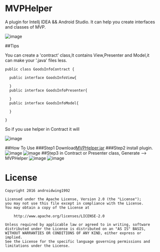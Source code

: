 # MVPHelper
A plugin for Intellj IDEA &amp;&amp; Android Studio. It can help you create interfaces and classes of MVP.

![image](https://github.com/githubwing/MVPHelper/raw/master/img/mvp_presenter.gif)

##Tips

You can create a 'contract' class,It contains View,Presenter and Model,it can make your '.java' files less. 
```
public class GoodsInfoContract {
    
  public interface GoodsInfoView{

  }
  public interface GoodsInfoPresenter{

  }
  public interface GoodsInfoModel{

  }

}
```
So if you use helper in Contract it will

![image](https://github.com/githubwing/MVPHelper/raw/master/img/mvp_contract.gif)

##How To Use
###Step1
Download[MVPHelper.jar](https://github.com/githubwing/MVPHelper/raw/master/MVPHelper.jar)
###Step2
install plugin.
![image](https://github.com/githubwing/MVPHelper/raw/master/img/step-1.png)
![image](https://github.com/githubwing/MVPHelper/raw/master/img/step0.png)
##Step3
in Contract or Presenter class, Generate --> MVPHelper
![image](https://github.com/githubwing/MVPHelper/raw/master/img/step1.png)
![image](https://github.com/githubwing/MVPHelper/raw/master/img/step2.png)

# License

    Copyright 2016 androidwing1992

    Licensed under the Apache License, Version 2.0 (the "License");
    you may not use this file except in compliance with the License.
    You may obtain a copy of the License at

        http://www.apache.org/licenses/LICENSE-2.0

    Unless required by applicable law or agreed to in writing, software
    distributed under the License is distributed on an "AS IS" BASIS,
    WITHOUT WARRANTIES OR CONDITIONS OF ANY KIND, either express or implied.
    See the License for the specific language governing permissions and
    limitations under the License.

